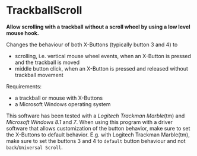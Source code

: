 TrackballScroll
===============
**Allow scrolling with a trackball without a scroll wheel by using a low level mouse hook.**

Changes the behaviour of both X-Buttons (typically button 3 and 4) to
- scrolling, i.e. vertical mouse wheel events, when an X-Button is pressed and the trackball is moved
- middle button click, when an X-Button is pressed and released without trackball movement

Requirements:
- a trackball or mouse with X-Buttons
- a Microsoft Windows operating system

This software has been tested with a *Logitech Trackman Marble*(tm) and *Microsoft Windows 8.1* and *7*.
When using this program with a driver software that allows customization of the button behavior, make sure to set the X-Buttons to default behavior. E.g. with Logitech Trackman Marble(tm), make sure to set the buttons 3 and 4 to `default` button behaviour and not `back`/`Universal Scroll`.
